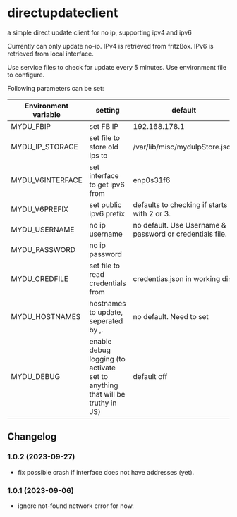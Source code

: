 # directupdateclient
a simple direct update client for no ip, supporting ipv4 and ipv6

Currently can only update no-ip.
IPv4 is retrieved from fritzBox.
IPv6 is retrieved from local interface.

Use service files to check for update every 5 minutes.
Use environment file to configure.

Following parameters can be set:

| Environment variable | setting                                                                      | default                                                  |
|----------------------|------------------------------------------------------------------------------|----------------------------------------------------------|
| MYDU_FBIP            | set FB IP                                                                    | 192.168.178.1                                            |
| MYDU_IP_STORAGE      | set file to store old ips to                                                 | /var/lib/misc/myduIpStore.json                           |
| MYDU_V6INTERFACE     | set interface to get ipv6 from                                               | enp0s31f6                                                |
| MYDU_V6PREFIX        | set public ipv6 prefix                                                       | defaults to checking if starts with 2 or 3.              |
| MYDU_USERNAME        | no ip username                                                               | no default. Use Username & password or credentials file. |
| MYDU_PASSWORD        | no ip password                                                               |                                                          |
| MYDU_CREDFILE        | set file to read credentials from                                            | credentias.json in working dir.                          |
| MYDU_HOSTNAMES       | hostnames to update, seperated by ,.                                         | no default. Need to set                                  |
| MYDU_DEBUG           | enable debug logging (to activate set to anything that will be truthy in JS) | default off                                              |

## Changelog
<!--
  Placeholder for the next version (at the beginning of the line):
  ### **WORK IN PROGRESS**
-->
### 1.0.2 (2023-09-27)
* fix possible crash if interface does not have addresses (yet).

### 1.0.1 (2023-09-06)
* ignore not-found network error for now.
